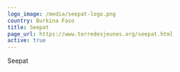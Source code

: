 ```yaml
---
logo_image: /media/seepat-logo.png
country: Burkina Faso
title: Seepat
page_url: https://www.terredesjeunes.org/seepat.html
active: true
---
```

Seepat